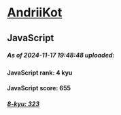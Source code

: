 # [AndriiKot](https://www.codewars.com/users/AndriiKot) 
## JavaScript

##### As of 2024-11-17 19:48:48 uploaded:

#### JavaScript rank: 4 kyu

#### JavaScript score: 655

##### [8-kyu: 323](https://github.com/AndriiKot/JavaScript__CodeWars/tree/main/kyu-8)


